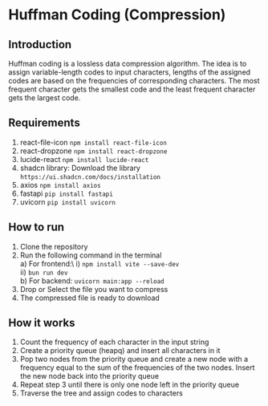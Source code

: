 # Huffman Coding (Compression) 

## Introduction
Huffman coding is a lossless data compression algorithm. The idea is to assign variable-length codes to input characters, lengths of the assigned codes are based on the frequencies of corresponding characters. The most frequent character gets the smallest code and the least frequent character gets the largest code.

## Requirements
1. react-file-icon ```npm install react-file-icon```
2. react-dropzone ```npm install react-dropzone```
3. lucide-react ```npm install lucide-react```
4. shadcn library: Download the library ```https://ui.shadcn.com/docs/installation```
5. axios ```npm install axios```
6. fastapi ```pip install fastapi```
7. uvicorn ```pip install uvicorn```

## How to run
1. Clone the repository
2. Run the following command in the terminal\
    a) For frontend:\ 
         i) ```npm install vite --save-dev```\
        ii) ```bun run dev```\
    b) For backend: ```uvicorn main:app --reload```
3. Drop or Select the file you want to compress
4. The compressed file is ready to download

## How it works
1. Count the frequency of each character in the input string
2. Create a priority queue (heapq) and insert all characters in it
3. Pop two nodes from the priority queue and create a new node with a frequency equal to the sum of the frequencies of the two nodes. Insert the new node back into the priority queue
4. Repeat step 3 until there is only one node left in the priority queue
5. Traverse the tree and assign codes to characters